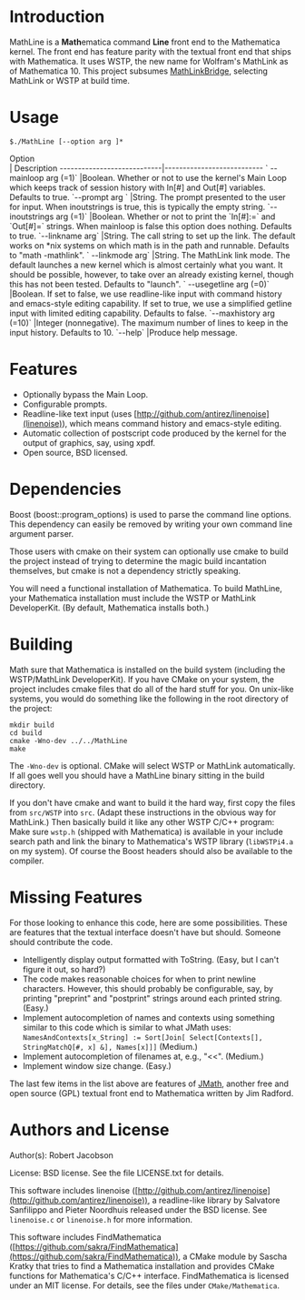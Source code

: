 # Introduction

MathLine is a **Math**ematica command **Line** front end to the Mathematica kernel. The front end has feature parity with the textual front end that ships with Mathematica. It uses WSTP, the new name for Wolfram's MathLink as of Mathematica 10. This project subsumes [MathLinkBridge](https://github.com/rljacobson/MathLinkBridge), selecting MathLink or WSTP at build time.

# Usage

`$./MathLine [--option arg ]*`

<div style="width:4cm">Option</div> | Description
----------------------------|---------------------------
`  --mainloop arg (=1)`     |Boolean. Whether or not to use the kernel's Main Loop which keeps track of session history with In[#] and Out[#] variables. Defaults to true.
  `--prompt arg `           |String. The prompt presented to the user for input. When inoutstrings is true, this is typically the empty string.
  `--inoutstrings arg (=1)` |Boolean. Whether or not to print the `In[#]:=` and `Out[#]=` strings. When mainloop is false this option does nothing. Defaults to true.
  `--linkname arg`          |String. The call string to set up the link. The default works on *nix systems on which math is in the path and runnable. Defaults to "math -mathlink".
 ` --linkmode arg`          |String. The MathLink link mode. The default launches a new kernel which is almost certainly what you want. It should be possible, however, to take over an already existing kernel, though this has not been tested. Defaults to "launch".
 ` --usegetline arg (=0)`   |Boolean. If set to false, we use readline-like input with command history and emacs-style editing capability. If set to true, we use a simplified getline input with limited editing capability. Defaults to false.
  `--maxhistory arg (=10)`  |Integer (nonnegative). The maximum number of lines to keep in the input history. Defaults to 10.
  `--help`                  |Produce help message.
  

# Features
* Optionally bypass the Main Loop.
* Configurable prompts.
* Readline-like text input (uses [http://github.com/antirez/linenoise](linenoise)), which means command history and emacs-style editing.
* Automatic collection of postscript code produced by the kernel for the output of graphics, say, using xpdf.
* Open source, BSD licensed.

# Dependencies
Boost (boost::program_options) is used to parse the command line options. This dependency can easily be removed by writing your own command line argument parser.

Those users with cmake on their system can optionally use cmake to build the project instead of trying to determine the magic build incantation themselves, but cmake is not a dependency strictly speaking. 

You will need a functional installation of Mathematica. To build MathLine, your Mathematica installation must include the WSTP or MathLink DeveloperKit. (By default, Mathematica installs both.)

# Building
Math sure that Mathematica is installed on the build system (including the WSTP/MathLink DeveloperKit). If you have CMake on your system, the project includes cmake files that do all of the hard stuff for you. On unix-like systems, you would do something like the following in the root directory of the project:

```
mkdir build
cd build
cmake -Wno-dev ../../MathLine
make
```
The `-Wno-dev` is optional. CMake will select WSTP or MathLink automatically. If all goes well you should have a MathLine binary sitting in the build directory.

If you don't have cmake and want to build it the hard way, first copy the files from `src/WSTP` into `src`. (Adapt these instructions in the obvious way for MathLink.) Then basically build it like any other WSTP C/C++ program: Make sure `wstp.h` (shipped with Mathematica) is available in your include search path and link the binary to Mathematica's WSTP library (`libWSTPi4.a` on my system). Of course the Boost headers should also be available to the compiler.

# Missing Features
For those looking to enhance this code, here are some possibilities. These are features that the textual interface doesn't have but should. Someone should contribute the code.

* Intelligently display output formatted with ToString. (Easy, but I can't figure it out, so hard?)
* The code makes reasonable choices for when to print newline characters. However, this should probably be configurable, say, by printing "preprint" and "postprint" strings around each printed string. (Easy.)
* Implement autocompletion of names and contexts using something similar to this code which is similar to what JMath uses:<br>
	`NamesAndContexts[x_String] := Sort[Join[ Select[Contexts[], StringMatchQ[#, x] &], Names[x]]]`
 (Medium.)
* Implement autocompletion of filenames at, e.g., "<<". (Medium.)
* Implement window size change. (Easy.)

The last few items in the list above are features of [JMath](http://robotics.caltech.edu/~radford/jmath/), another free and open source (GPL) textual front end to Mathematica written by Jim Radford.

# Authors and License

Author(s): Robert Jacobson 

License: BSD license. See the file LICENSE.txt for details.

This software includes linenoise ([http://github.com/antirez/linenoise](http://github.com/antirez/linenoise)), a readline-like library by Salvatore Sanfilippo and Pieter Noordhuis released under the BSD license. See `linenoise.c` or `linenoise.h` for more information.

This software includes FindMathematica ([https://github.com/sakra/FindMathematica](https://github.com/sakra/FindMathematica)), a CMake module by Sascha Kratky that tries to find a Mathematica installation and provides CMake functions for Mathematica's C/C++ interface. FindMathematica is licensed under an MIT license. For details, see the files under `CMake/Mathematica`.